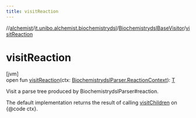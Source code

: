 ```yaml
---
title: visitReaction
---
```

//[alchemist](../../../index.html)/[it.unibo.alchemist.biochemistrydsl](../index.html)/[BiochemistrydslBaseVisitor](index.html)/[visitReaction](visit-reaction.html)



# visitReaction



[jvm]\
open fun [visitReaction](visit-reaction.html)(ctx: [BiochemistrydslParser.ReactionContext](../-biochemistrydsl-parser/-reaction-context/index.html)): [T](../../it.unibo.alchemist.model.implementations.conditions/-neighborhood-present/index.html)



Visit a parse tree produced by BiochemistrydslParser#reaction. 



The default implementation returns the result of calling [visitChildren](index.html#668592954%2FFunctions%2F-134779887) on {@code ctx}.




